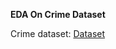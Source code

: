 **EDA On Crime Dataset**

Crime dataset: [Dataset](https://catalog.data.gov/dataset/crime-data-from-2020-to-present)
